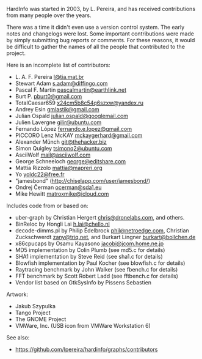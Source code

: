 HardInfo was started in 2003, by L. Pereira, and has received
contributions from many people over the years.

There was a time it didn't even use a version control system. The early
notes and changelogs were lost. Some important contributions were made
by simply submitting bug reports or comments. For these reasons, it
would be difficult to gather the names of all the people that
contributed to the project.

Here is an incomplete list of contributors:

* L. A. F. Pereira <l@tia.mat.br>
* Stewart Adam <s.adam@diffingo.com>
* Pascal F. Martin <pascalmartin@earthlink.net>
* Burt P. <pburt0@gmail.com>
* TotalCaesar659 <x24cm5b8c54q6szxw@yandex.ru>
* Andrey Esin <gmlastik@gmail.com>
* Julian Ospald <julian.ospald@googlemail.com>
* Julien Lavergne <gilir@ubuntu.com>
* Fernando López <fernando.e.lopez@gmail.com>
* PICCORO Lenz McKAY <mckaygerhard@gmail.com>
* Alexander Münch <git@thehacker.biz>
* Simon Quigley <tsimonq2@ubuntu.com>
* AsciiWolf <mail@asciiwolf.com>
* George Schneeloch <george@editshare.com>
* Mattia Rizzolo <mattia@mapreri.org>
* Yo <yoldc22@free.fr>
* "jamesbond" (http://chiselapp.com/user/jamesbond/)
* Ondrej Čerman <ocerman@sda1.eu>
* Mike Hewitt <matroxmike@icloud.com>

Includes code from or based on:

* uber-graph by Christian Hergert <chris@dronelabs.com>, and others.
* BinReloc by Hongli Lai <h.lai@chello.nl>
* decode-dimms.pl by Philip Edelbrock <phil@netroedge.com>,
  Christian Zuckschwerdt <zany@triq.net>, and
  Burkart Lingner <burkart@bollchen.de>
* x86cpucaps by Osamu Kayasono <jacobi@jcom.home.ne.jp>
* MD5 implementation by Colin Plumb (see md5.c for details)
* SHA1 implementation by Steve Reid (see sha1.c for details)
* Blowfish implementation by Paul Kocher (see blowfish.c for details)
* Raytracing benchmark by John Walker (see fbench.c for details)
* FFT benchmark by Scott Robert Ladd (see fftbench.c for details)
* Vendor list based on GtkSysInfo by Pissens Sebastien

Artwork:

* Jakub Szypulka
* Tango Project
* The GNOME Project
* VMWare, Inc. (USB icon from VMWare Workstation 6)

See also:

* https://github.com/lpereira/hardinfo/graphs/contributors
